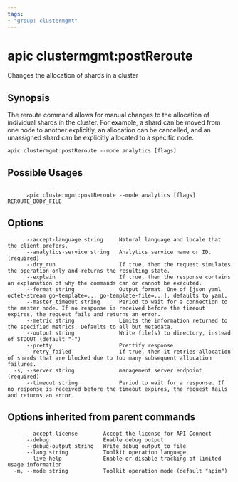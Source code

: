 ```yaml
---
tags:
- "group: clustermgmt"
---
```

# apic clustermgmt:postReroute

Changes the allocation of shards in a cluster

## Synopsis

The reroute command allows for manual changes to the allocation of individual shards in the cluster. For example, a shard can be moved from one node to another explicitly, an allocation can be cancelled, and an unassigned shard can be explicitly allocated to a specific node.

```
apic clustermgmt:postReroute --mode analytics [flags]
```

## Possible Usages

```

      apic clustermgmt:postReroute --mode analytics [flags] REROUTE_BODY_FILE

```

## Options

```
      --accept-language string     Natural language and locale that the client prefers.
      --analytics-service string   Analytics service name or ID. (required)
      --dry_run                    If true, then the request simulates the operation only and returns the resulting state.
      --explain                    If true, then the response contains an explanation of why the commands can or cannot be executed.
      --format string              Output format. One of [json yaml octet-stream go-template=... go-template-file=...], defaults to yaml.
      --master_timeout string      Period to wait for a connection to the master node. If no response is received before the timeout expires, the request fails and returns an error.
      --metric string              Limits the information returned to the specified metrics. Defaults to all but metadata.
      --output string              Write file(s) to directory, instead of STDOUT (default "-")
      --pretty                     Prettify response
      --retry_failed               If true, then it retries allocation of shards that are blocked due to too many subsequent allocation failures.
  -s, --server string              management server endpoint (required)
      --timeout string             Period to wait for a response. If no response is received before the timeout expires, the request fails and returns an error.
```

## Options inherited from parent commands

```
      --accept-license        Accept the license for API Connect
      --debug                 Enable debug output
      --debug-output string   Write debug output to file
      --lang string           Toolkit operation language
      --live-help             Enable or disable tracking of limited usage information
  -m, --mode string           Toolkit operation mode (default "apim")
```
